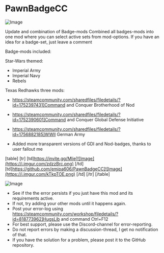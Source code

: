 # PawnBadgeCC

![Image](https://i.imgur.com/WAEzk68.png)


Update and combination of Badge-mods
Combined all badges-mods into one mod where you can select active sets from mod-options.
If you have an idea for a badge-set, just leave a comment

Badge-mods included:

Star-Wars themed:
- Imperial Army
- Imperial Navy
- Rebels

Texas Redhawks three mods:


-  https://steamcommunity.com/sharedfiles/filedetails/?id=1752397431]Command and Conquer Brotherhood of Nod
-  https://steamcommunity.com/sharedfiles/filedetails/?id=1752390601]Command and Conquer Global Defense Initiative
-  https://steamcommunity.com/sharedfiles/filedetails/?id=1756882185]WWII German Army



- Added more transparent versions of GDI and Nod-badges, thanks to user fallout me

[table]
	[tr]
		[td]https://invite.gg/Mlie]![Image](https://i.imgur.com/zdzzBrc.png)
[/td]
		[td]https://github.com/emipa606/PawnBadgeCC]![Image](https://i.imgur.com/kTkpTOE.png)
[/td]
	[/tr]
[/table]

![Image](https://i.imgur.com/Rs6T6cr.png)



-  See if the the error persists if you just have this mod and its requirements active.
-  If not, try adding your other mods until it happens again.
-  Post your error-log using https://steamcommunity.com/workshop/filedetails/?id=818773962]HugsLib and command Ctrl+F12
-  For best support, please use the Discord-channel for error-reporting.
-  Do not report errors by making a discussion-thread, I get no notification of that.
-  If you have the solution for a problem, please post it to the GitHub repository.



